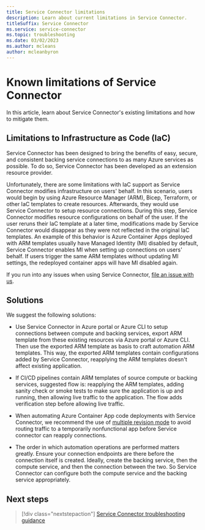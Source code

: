 ```yaml
---
title: Service Connector limitations
description: Learn about current limitations in Service Connector.
titleSuffix: Service Connector
ms.service: service-connector
ms.topic: troubleshooting
ms.date: 03/02/2023
ms.author: mcleans
author: mcleanbyron
---
```


# Known limitations of Service Connector

In this article, learn about Service Connector's existing limitations and how to mitigate them.

## Limitations to Infrastructure as Code (IaC)

Service Connector has been designed to bring the benefits of easy, secure, and consistent backing service connections to as many Azure services as possible. To do so, Service Connector has been developed as an extension resource provider.

Unfortunately, there are some limitations with IaC support as Service Connector modifies infrastructure on users' behalf. In this scenario, users would begin by using Azure Resource Manager (ARM), Bicep, Terraform, or other IaC templates to create resources. Afterwards, they would use Service Connector to setup resource connections. During this step, Service Connector modifies resource configurations on behalf of the user. If the user reruns their IaC template at a later time, modifications made by Service Connector would disappear as they were not reflected in the original IaC templates. An example of this behavior is Azure Container Apps deployed with ARM templates usually have Managed Identity (MI) disabled by default, Service Connector enables MI when setting up connections on users' behalf. If users trigger the same ARM templates without updating MI settings, the redeployed container apps will have MI disabled again.

If you run into any issues when using Service Connector, [file an issue with us](https://github.com/Azure/ServiceConnector/issues/new). 

## Solutions
We suggest the following solutions: 

- Use Service Connector in Azure portal or Azure CLI to setup connections between compute and backing services, export ARM template from these existing resources via Azure portal or Azure CLI. Then use the exported ARM template as basis to craft automation ARM templates. This way, the exported ARM templates contain configurations added by Service Connector, reapplying the ARM templates doesn't affect existing application.

- If CI/CD pipelines contain ARM templates of source compute or backing services, suggested flow is: reapplying the ARM templates, adding sanity check or smoke tests to make sure the application is up and running, then allowing live traffic to the application. The flow adds verification step before allowing live traffic.

- When automating Azure Container App code deployments with Service Connector, we recommend the use of [multiple revision mode](../container-apps/revisions.md#revision-modes) to avoid routing traffic to a temporarily nonfunctional app before Service connector can reapply connections.

- The order in which automation operations are performed matters greatly. Ensure your connection endpoints are there before the connection itself is created. Ideally, create the backing service, then the compute service, and then the connection between the two. So Service Connector can configure both the compute service and the backing service appropriately. 


## Next steps

> [!div class="nextstepaction"]
> [Service Connector troubleshooting guidance](./how-to-troubleshoot-front-end-error.md)
